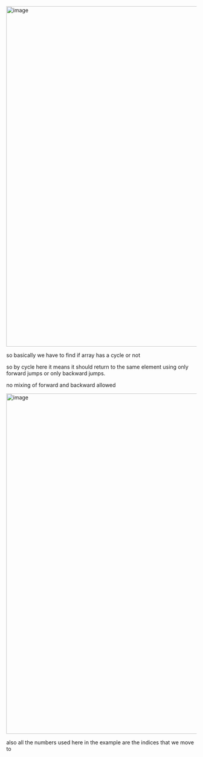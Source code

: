 <img width="900" alt="image" src="https://github.com/user-attachments/assets/1b8d335a-c2e3-4ed5-aa22-21fb9cb13d0c" />


so basically we have to find if array has a cycle or not



so by cycle here it means it should return to the same element using only forward jumps or only backward jumps.

no mixing of forward and backward allowed 

<img width="900" alt="image" src="https://github.com/user-attachments/assets/94a40494-cf4f-4a8a-a665-f330e5d8aa9e" />



also all the numbers used here in the example are the indices that we move to



